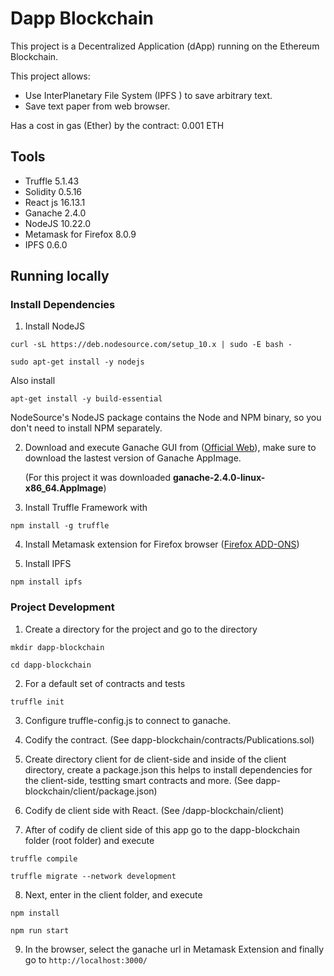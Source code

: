 # Dapp Blockchain

This project is a Decentralized Application (dApp) running on the Ethereum Blockchain.

This project allows:
- Use InterPlanetary File System (IPFS ) to save arbitrary text.
- Save text paper from web browser.

Has a cost in gas (Ether) by the contract: 0.001 ETH

## Tools

- Truffle 5.1.43
- Solidity 0.5.16
- React js 16.13.1
-	Ganache 2.4.0
-	NodeJS 10.22.0
-	Metamask for Firefox 8.0.9
- IPFS 0.6.0

## Running locally

### Install Dependencies

1.	Install NodeJS

`curl -sL https://deb.nodesource.com/setup_10.x | sudo -E bash -`

`sudo apt-get install -y nodejs`

Also install

`apt-get install -y build-essential`

NodeSource's NodeJS package contains the Node and NPM binary, so you don't need to install NPM separately.

2.	Download and execute Ganache GUI from ([Official Web](https://github.com/trufflesuite/ganache/releases)), make sure to download the lastest version of Ganache AppImage.

	(For this project it was downloaded **ganache-2.4.0-linux-x86_64.AppImage**)

3.	Install Truffle Framework with

`npm install -g truffle`

4. Install Metamask extension for Firefox browser ([Firefox ADD-ONS](https://addons.mozilla.org/en-US/firefox/addon/ether-metamask))

5.	Install IPFS

`npm install ipfs`

### Project Development

1.	Create a directory for the project and go to the directory

`mkdir dapp-blockchain`

`cd dapp-blockchain`

2.	For a default set of contracts and tests

`truffle init`

3.	Configure truffle-config.js to connect to ganache.

4.	Codify the contract. (See dapp-blockchain/contracts/Publications.sol)

5.	Create directory client for de client-side and inside of the client directory, create a package.json this helps to install dependencies for the client-side, testting smart contracts and more. (See dapp-blockchain/client/package.json)

6.	Codify de client side with React. (See /dapp-blockchain/client)

7.	After of codify de client side of this app go to the	dapp-blockchain folder (root folder)	and execute

`truffle compile`

`truffle migrate --network development`

8.	Next, enter in the client folder, and execute

`npm install`

`npm run start`

9.	In the browser, select the ganache url in Metamask Extension and finally go to `http://localhost:3000/`




















